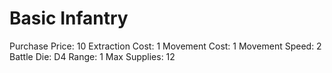 # Basic Infantry

Purchase Price: 10
Extraction Cost: 1
Movement Cost: 1
Movement Speed: 2
Battle Die: D4
Range: 1
Max Supplies: 12

